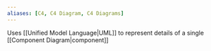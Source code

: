 ```yaml
---
aliases: [C4, C4 Diagram, C4 Diagrams]
---
```


Uses [[Unified Model Language|UML]] to represent details of a single [[Component Diagram|component]]
